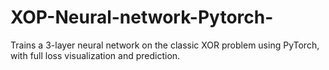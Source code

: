 # XOP-Neural-network-Pytorch-
Trains a 3-layer neural network on the classic XOR problem using PyTorch, with full loss visualization and prediction.
